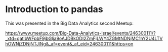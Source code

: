 # Introduction to pandas

This was presented in the Big Data Analytics second Meetup: 


https://www.meetup.com/Big-Data-Analytics-Israel/events/246300111/?_xtd=gatlbWFpbF9jbGlja9oAJDBkODI2ZmFjLWY4ZGMtNDNjMC1hY2U4LTVhOWNjZDNjNTJlNg&_af=event&_af_eid=246300111&https=on

